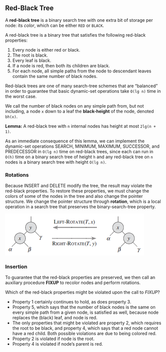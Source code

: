 ## Red-Black Tree
A __red-black tree__ is a binary search tree with one extra bit of storage per node: its _color_, which can be either `RED` or `BLACK`.

A red-black tree is a binary tree that satisfies the following red-black properties:
1. Every node is either red or black.
2. The root is black.
3. Every leaf is black.
4. If a node is red, then both its children are black.
5. For each node, all simple paths from the node to descendant leaves contain the same number of black nodes.

Red-black trees are one of many search-tree schemes that are “balanced” in order to guarantee that basic dynamic-set operations take `O(lg n)` time in the worst case.

We call the number of black nodes on any simple path from, but not including, a node `x` down to a leaf the __black-height__ of the node, denoted `bh(x)`.

__Lemma:__ A red-black tree with `n` internal nodes has height at most `2lg(n + 1)`.

As an immediate consequence of this lemma, we can implement the dynamic-set operations SEARCH, MINIMUM, MAXIMUM, SUCCESSOR, and PREDECESSOR in `O(lg n)` time on red-black trees, since each can run in `O(h)` time on a binary search tree of height `h` and any red-black tree on `n` nodes is a binary search tree with height `O(lg n)`.

### Rotations
Because INSERT and DELETE modify the tree, the result may violate the red-black properties. To restore these properties, we must change the colors of some of the nodes in the tree and also change the pointer structure. We change the pointer structure through __rotation__, which is a local operation in a search tree that preserves the binary-search-tree property.

![rbt-rotations](../../images/rbt-rotations.png)

### Insertion
To guarantee that the red-black properties are preserved, we then call an auxiliary procedure __FIXUP__ to recolor nodes and perform rotations.

Which of the red-black properties might be violated upon the call to _FIXUP_?
* Property 1 certainly continues to hold, as does property 3.
* Property 5, which says that the number of black nodes is the same on every simple path from a given node, is satisfied as well, because node replaces the (black) leaf, and node is red.
* The only properties that might be violated are property 2, which requires the root to be black, and property 4, which says that a red node cannot have a red child. Both possible violations are due to being colored red.
* Property 2 is violated if node is the root.
* Property 4 is violated if node’s parent is red.
